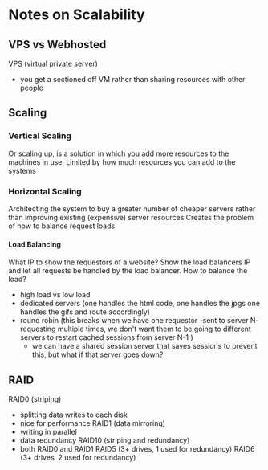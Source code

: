 # Notes on Scalability
## VPS vs Webhosted
VPS (virtual private server)
- you get a sectioned off VM rather than sharing resources with other people

## Scaling
### Vertical Scaling
Or scaling up, is a solution in which you add more resources to the machines in use. Limited by how much resources you can add to the systems
### Horizontal Scaling
Architecting the system to buy a greater number of cheaper servers rather than improving existing (expensive) server resources
Creates the problem of how to balance request loads
#### Load Balancing
What IP to show the requestors of a website? Show the load balancers IP and let all requests be handled by the load balancer.
How to balance the load?
- high load vs low load
- dedicated servers (one handles the html code, one handles the jpgs one handles the gifs and route accordingly)
- round robin (this breaks when we have one requestor -sent to server N- requesting multiple times, we don't want them to be going to different servers to restart cached sessions from server N-1 )
    - we can have a shared session server that saves sessions to prevent this, but what if that server goes down?

## RAID
RAID0 (striping)
- splitting data writes to each disk 
- nice for performance
RAID1 (data mirroring)
- writing in parallel
- data redundancy
RAID10 (striping and redundancy)
- both RAID0 and RAID1
RAID5 (3+ drives, 1 used for redundancy)
RAID6 (3+ drives, 2 used for redundancy)
